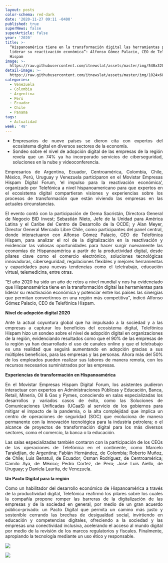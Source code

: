 ```yaml
---
layout: posts
color-schema: red-dark
date: '2020-11-27 09:11 -0400'
published: true
superNews: false
superArticle: false
year: '2020'
title: >-
  “Hispanoamérica tiene en la transformación digital las herramientas para
  liderar su reactivación económica”: Alfonso Gómez Palacio, CEO de Telefónica
  Hispam
image: >-
  https://raw.githubusercontent.com/itnewslat/assets/master/img/540x320/Alfonso-Gomez-p.jpg
detail-image: >-
  https://raw.githubusercontent.com/itnewslat/assets/master/img/1024x680/Alfonso-Gomez-g.jpg
categories:
  - Venezuela
  - Colombia
  - Argentina
  - Perú
  - Ecuador
  - Chile
  - Panama
tags:
  - Actualidad
week: '48'
---
```

<ul style="text-align: justify;">
	<li>Empresarios de nueve países se dieron cita con expertos del ecosistema digital en diversos sectores de la economía.</li>
	<li>Sondeo sobre el nivel de adopción digital de las empresas de la región revela que un 74% ya ha incorporado servicios de ciberseguridad, soluciones en la nube y videoconferencia.</li>
</ul>
<p style="text-align: justify;">Empresarios de Argentina, Ecuador, Centroamérica, Colombia, Chile, México, Perú, Uruguay y Venezuela participaron en el Movistar Empresas Hispam Digital Forum, ‘el impulso para la reactivación económica’, organizado por Telefónica a nivel hispanoamericano para que expertos en el ecosistema digital compartieran visiones y experiencias sobre los procesos de transformación que están viviendo las empresas en las actuales circunstancias.</p>
<p style="text-align: justify;">El evento contó con la participación de Gema Sacristán, Directora General de Negocio BID Invest; Sebastián Nieto, Jefe de la Unidad para América Latina y el Caribe del Centro de Desarrollo de la OCDE; y Alan Meyer, Director General Mercado Libre Chile, como participantes del panel central, donde interactuaron con Alfonso Gómez Palacio, CEO de Telefónica Hispam, para analizar el rol de la digitalización en la reactivación y evidenciar las valiosas oportunidades para hacer surgir nuevamente las economías de Hispanoamérica a partir de la productividad digital, desde pilares clave como el comercio electrónico, soluciones tecnológicas innovadoras, ciberseguridad, regulaciones flexibles y mejores herramientas y capacidades para nuevas tendencias como el teletrabajo, educación virtual, telemedicina, entre otras.</p>
<p style="text-align: justify;">“El año 2020 ha sido un año de retos a nivel mundial y nos ha evidenciado que Hispanoamérica tiene en la transformación digital las herramientas para liderar su reactivación económica y potenciar entre los países las sinergias que permitan convertirnos en una región más competitiva", indicó Alfonso Gómez Palacio, CEO de Telefónica Hispam.</p>
<p style="text-align: justify;"><strong>Nivel de adopción digital 2020</strong></p>
<p style="text-align: justify;">Ante la actual coyuntura global que ha impulsado a la sociedad y a las empresas a capturar los beneficios del ecosistema digital, Telefónica Hispam hizo un sondeo sobre el nivel de adopción digital en organizaciones de la región, evidenciando resultados como que el 90% de las empresas de la región ya han desarrollado el uso de canales online y que el teletrabajo es una realidad que seguirá aumentando en adopción gracias a sus múltiples beneficios, para las empresas y las personas. Ahora más del 50% de los empleados pueden realizar sus labores de manera remota, con los recursos necesarios suministrados por las empresas.</p>
<p style="text-align: justify;"><strong>Experiencias de transformación en Hispanoamérica</strong></p>
<p style="text-align: justify;">En el Movistar Empresas Hispam Digital Forum, los asistentes pudieron interactuar con expertos en Administraciones Públicas y Educación, Banca, Retail, Minería, Oil &amp; Gas y Pymes, conociendo en salas especializadas los desarrollos y variados casos de éxito, como las Soluciones de Comunicaciones Unificadas (UCaaS) al servicio de los gobiernos para mitigar el impacto de la pandemia, o la alta complejidad que implica un centro de operaciones de seguridad (SOC) que evoluciona de manera permanente con la innovación tecnológica para la industria petrolera; o el alcance de proyectos de transformación digital para los más diversos sectores, como el comercio, la banca o la educación.</p>
<p style="text-align: justify;">Las salas especializadas también contaron con la participación de los CEOs de las operaciones de Telefónica en el continente, como Marcelo Tarakdjian, de Argentina; Fabián Hernández, de Colombia; Roberto Muñoz, de Chile; Luis Benatuil, de Ecuador; Osman Rodríguez, de Centroamérica; Camilo Aya, de México; Pedro Cortez, de Perú; José Luis Aiello, de Uruguay; y Daniela Laurita, de Venezuela.</p>
<p style="text-align: justify;"><strong>Un Pacto Digital para la región</strong></p>
<p style="text-align: justify;">Como un habilitador del desarrollo económico de Hispanoamérica a través de la productividad digital, Telefónica reafirmó los pilares sobre los cuales la compañía propone romper las barreras de la digitalización de las empresas y de la sociedad en general, por medio de un gran acuerdo público-privado: un Pacto Digital que permita un camino más justo y sostenible cerrando las brechas de desigualdad social, invirtiendo en educación y competencias digitales, ofreciendo a la sociedad y las empresas una conectividad inclusiva, acelerando el acceso al mundo digital por medio de la revisión de los marcos regulatorios y fiscales. Finalmente, apropiando la tecnología mediante un uso ético y responsable.</p>

![]({https://raw.githubusercontent.com/itnewslat/assets/master/img/540x320/Alfonso-Gomez-p.jpg)

<img src="https://tracker.metricool.com/c3po.jpg?hash=56f88a41e39ab42c063cc51676587a04"/>